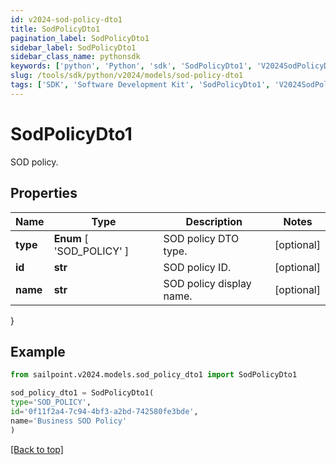 ```yaml
---
id: v2024-sod-policy-dto1
title: SodPolicyDto1
pagination_label: SodPolicyDto1
sidebar_label: SodPolicyDto1
sidebar_class_name: pythonsdk
keywords: ['python', 'Python', 'sdk', 'SodPolicyDto1', 'V2024SodPolicyDto1'] 
slug: /tools/sdk/python/v2024/models/sod-policy-dto1
tags: ['SDK', 'Software Development Kit', 'SodPolicyDto1', 'V2024SodPolicyDto1']
---
```


# SodPolicyDto1

SOD policy.

## Properties

Name | Type | Description | Notes
------------ | ------------- | ------------- | -------------
**type** |  **Enum** [  'SOD_POLICY' ] | SOD policy DTO type. | [optional] 
**id** | **str** | SOD policy ID. | [optional] 
**name** | **str** | SOD policy display name. | [optional] 
}

## Example

```python
from sailpoint.v2024.models.sod_policy_dto1 import SodPolicyDto1

sod_policy_dto1 = SodPolicyDto1(
type='SOD_POLICY',
id='0f11f2a4-7c94-4bf3-a2bd-742580fe3bde',
name='Business SOD Policy'
)

```
[[Back to top]](#) 

